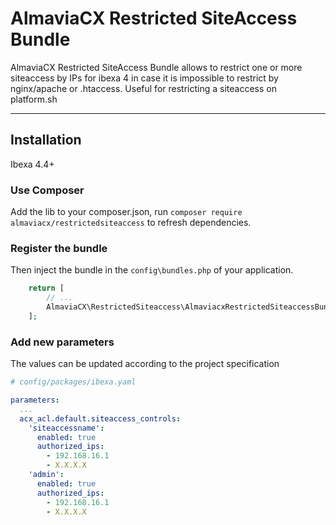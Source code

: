 # AlmaviaCX Restricted SiteAccess Bundle

AlmaviaCX Restricted SiteAccess Bundle allows to restrict one or more siteaccess by IPs for ibexa 4 in case it is impossible to restrict by nginx/apache or .htaccess. Useful for restricting a siteaccess on platform.sh

----

## Installation

Ibexa 4.4+

### Use Composer

Add the lib to your composer.json, run `composer require almaviacx/restrictedsiteaccess` to refresh dependencies.

### Register the bundle

Then inject the bundle in the `config\bundles.php` of your application.

```php
    return [
        // ...
        AlmaviaCX\RestrictedSiteaccess\AlmaviacxRestrictedSiteaccessBundle::class => ['all' => true],
    ];
```

### Add new parameters

The values can be updated according to the project specification

```yaml
# config/packages/ibexa.yaml

parameters:
  ...
  acx_acl.default.siteaccess_controls:
    'siteaccessname':
      enabled: true
      authorized_ips:
        - 192.168.16.1
        - X.X.X.X
    'admin':
      enabled: true
      authorized_ips:
        - 192.168.16.1
        - X.X.X.X


```

